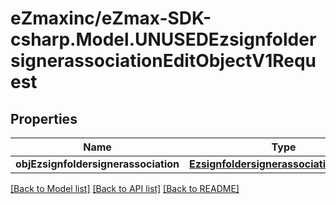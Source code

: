 
# eZmaxinc/eZmax-SDK-csharp.Model.UNUSEDEzsignfoldersignerassociationEditObjectV1Request

## Properties

Name | Type | Description | Notes
------------ | ------------- | ------------- | -------------
**objEzsignfoldersignerassociation** | [**EzsignfoldersignerassociationRequest**](EzsignfoldersignerassociationRequest.md) |  | [optional] 

[[Back to Model list]](../README.md#documentation-for-models)
[[Back to API list]](../README.md#documentation-for-api-endpoints)
[[Back to README]](../README.md)

